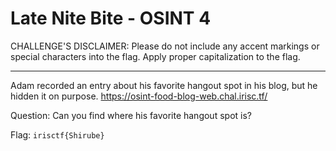 # Late Nite Bite - OSINT 4

CHALLENGE'S DISCLAIMER: Please do not include any accent markings or special characters into the flag. Apply proper capitalization to the flag.

- - - - - - - 
Adam recorded an entry about his favorite hangout spot in his blog, but he hidden it on purpose.
https://osint-food-blog-web.chal.irisc.tf/

Question: Can you find where his favorite hangout spot is?

Flag: `irisctf{Shirube}`
